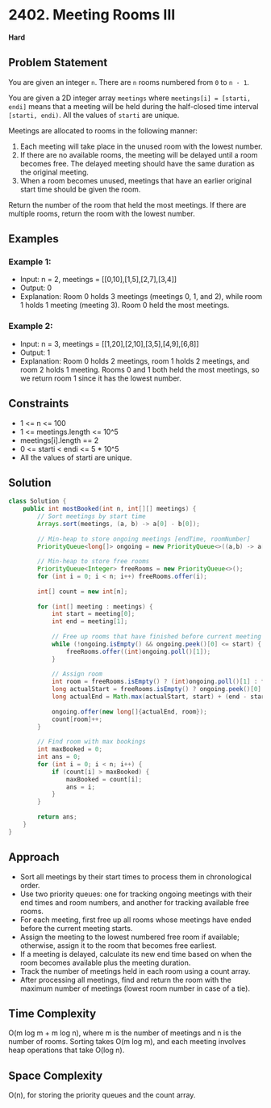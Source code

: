 # 2402. Meeting Rooms III
**Hard**

## Problem Statement
You are given an integer `n`. There are `n` rooms numbered from `0` to `n - 1`.

You are given a 2D integer array `meetings` where `meetings[i] = [starti, endi]` means that a meeting will be held during the half-closed time interval `[starti, endi)`. All the values of `starti` are unique.

Meetings are allocated to rooms in the following manner:

1. Each meeting will take place in the unused room with the lowest number.
2. If there are no available rooms, the meeting will be delayed until a room becomes free. The delayed meeting should have the same duration as the original meeting.
3. When a room becomes unused, meetings that have an earlier original start time should be given the room.

Return the number of the room that held the most meetings. If there are multiple rooms, return the room with the lowest number.

## Examples
### Example 1:
- Input: n = 2, meetings = [[0,10],[1,5],[2,7],[3,4]]
- Output: 0
- Explanation: Room 0 holds 3 meetings (meetings 0, 1, and 2), while room 1 holds 1 meeting (meeting 3). Room 0 held the most meetings.

### Example 2:
- Input: n = 3, meetings = [[1,20],[2,10],[3,5],[4,9],[6,8]]
- Output: 1
- Explanation: Room 0 holds 2 meetings, room 1 holds 2 meetings, and room 2 holds 1 meeting. Rooms 0 and 1 both held the most meetings, so we return room 1 since it has the lowest number.

## Constraints
- 1 <= n <= 100
- 1 <= meetings.length <= 10^5
- meetings[i].length == 2
- 0 <= starti < endi <= 5 * 10^5
- All the values of starti are unique.

## Solution
```java
class Solution {
    public int mostBooked(int n, int[][] meetings) {
        // Sort meetings by start time
        Arrays.sort(meetings, (a, b) -> a[0] - b[0]);
        
        // Min-heap to store ongoing meetings [endTime, roomNumber]
        PriorityQueue<long[]> ongoing = new PriorityQueue<>((a,b) -> a[0] == b[0] ? (int)(a[1]-b[1]) : (int)(a[0]-b[0]));
        
        // Min-heap to store free rooms
        PriorityQueue<Integer> freeRooms = new PriorityQueue<>();
        for (int i = 0; i < n; i++) freeRooms.offer(i);
        
        int[] count = new int[n];
        
        for (int[] meeting : meetings) {
            int start = meeting[0];
            int end = meeting[1];
            
            // Free up rooms that have finished before current meeting starts
            while (!ongoing.isEmpty() && ongoing.peek()[0] <= start) {
                freeRooms.offer((int)ongoing.poll()[1]);
            }
            
            // Assign room
            int room = freeRooms.isEmpty() ? (int)ongoing.poll()[1] : freeRooms.poll();
            long actualStart = freeRooms.isEmpty() ? ongoing.peek()[0] : start;
            long actualEnd = Math.max(actualStart, start) + (end - start);
            
            ongoing.offer(new long[]{actualEnd, room});
            count[room]++;
        }
        
        // Find room with max bookings
        int maxBooked = 0;
        int ans = 0;
        for (int i = 0; i < n; i++) {
            if (count[i] > maxBooked) {
                maxBooked = count[i];
                ans = i;
            }
        }
        
        return ans;
    }
}
```

## Approach

- Sort all meetings by their start times to process them in chronological order.
- Use two priority queues: one for tracking ongoing meetings with their end times and room numbers, and another for tracking available free rooms.
- For each meeting, first free up all rooms whose meetings have ended before the current meeting starts.
- Assign the meeting to the lowest numbered free room if available; otherwise, assign it to the room that becomes free earliest.
- If a meeting is delayed, calculate its new end time based on when the room becomes available plus the meeting duration.
- Track the number of meetings held in each room using a count array.
- After processing all meetings, find and return the room with the maximum number of meetings (lowest room number in case of a tie).

## Time Complexity

O(m log m + m log n), where m is the number of meetings and n is the number of rooms. Sorting takes O(m log m), and each meeting involves heap operations that take O(log n).

## Space Complexity

O(n), for storing the priority queues and the count array.